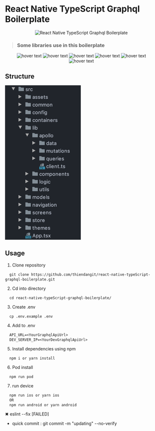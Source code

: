# React Native TypeScript Graphql Boilerplate

<div align="center">
  <img src="https://www.clipartmax.com/png/full/1-13184_teddy-clipart-tiger-cat-card-svg-cutting-file-free.png" alt="React Native TypeScript Graphql Boilerplate" width="300"/>
</div>

> ### Some libraries use in this boilerplate

<div align="center">
  <img src="https://reactnative.dev/img/header_logo.svg" width="150" title="hover text">
  <img src="https://uploads.getpop.org/wp-content/uploads/2019/07/graphql.png" width="165" title="hover text">
  <img src="https://reactnavigation.org/img/spiro.svg" width="150" title="hover text">
  <img src="https://iconape.com/wp-content/files/ke/21383/svg/apollo-graphql-compact.svg" width="150" title="hover text">
  <img src="https://code4developers.com/wp-content/uploads/2018/01/Redux.png" width="180" title="hover text">
  <img src="https://nativebase.io/assets/img/front-page-icon.png" width="130" title="hover text">
</div>

## Structure

<img src="src/assets/image/structure.png" alt="React Native TypeScript Graphql Boilerplate" width="250"/>

## Usage

1. Clone repository

```
  git clone https://github.com/thiendangit/react-native-typeScript-graphql-boilerplate.git
```

2. Cd into directory

```
  cd react-native-typeScript-graphql-boilerplate/
```

3. Create .env

```
  cp .env.example .env
```

4. Add to .env

```
  API_URL=<YourGraphqlApiUrl>
  DEV_SERVER_IP=<YourDevGraphqlApiUrl>
```

5. Install dependencies using npm

```
  npm i or yarn install
```

6. Pod install

```
  npm run pod
```

7. run device

```
  npm run ios or yarn ios
  OR
  npm run android or yarn android
```

 ✖ eslint --fix [FAILED]
 - quick commit : git commit -m "updating"  --no-verify
